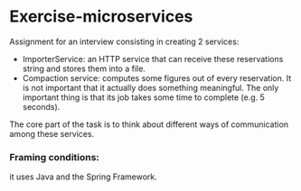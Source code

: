 # Exercise-microservices

Assignment for an interview consisting in creating 2 services: 
- ImporterService: an HTTP service that can receive these reservations string and stores them into a file.
- Compaction service: computes some figures out of every reservation. It is not important that it actually does something meaningful. The only important thing is that its job takes some time to complete (e.g. 5 seconds).

The core part of the task is to think about different ways of communication among these services. 

### Framing conditions:
it uses Java and the Spring Framework.
